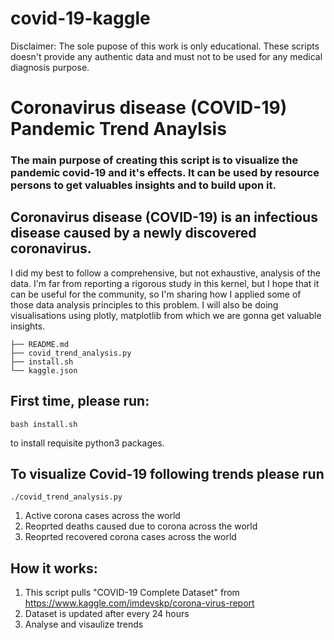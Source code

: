# covid-19-kaggle

Disclaimer: The sole pupose of this work is only educational. These scripts doesn't provide any authentic data and must not to be used for any medical diagnosis purpose.

# Coronavirus disease (COVID-19) Pandemic Trend Anaylsis 
### The main purpose of creating this script is to visualize the pandemic covid-19 and it's effects. It can be used by resource persons to get valuables insights and to build upon it.

## Coronavirus disease (COVID-19) is an infectious disease caused by a newly discovered coronavirus. 


I did my best to follow a comprehensive, but not exhaustive, analysis of the data. I'm far from reporting a rigorous study in this kernel, but I hope that it can be useful for the community, so I'm sharing how I applied some of those data analysis principles to this problem. I will also be doing visualisations using  plotly, matplotlib from which we are gonna get valuable insights. 


```.
├── README.md
├── covid_trend_analysis.py
├── install.sh
└── kaggle.json
```

## First time, please run: 
    bash install.sh
 to install requisite python3 packages.

## To visualize Covid-19 following trends please run 
    ./covid_trend_analysis.py
1. Active corona cases across the world
2. Reoprted deaths caused due to corona across the world
3. Reoprted recovered corona cases across the world

## How it works:
1. This script pulls "COVID-19 Complete Dataset" from https://www.kaggle.com/imdevskp/corona-virus-report
2. Dataset is updated after every 24 hours
3. Analyse and visaulize trends
